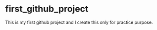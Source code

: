 first_github_project
====================

This is my first github project and I create this only for practice purpose.
